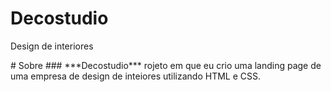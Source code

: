 <h1 align: "center">Decostudio</h1>
<p>Design de interiores</p>
# Sobre
### ***Decostudio*** rojeto em que eu crio uma landing page de uma empresa de design de inteiores utilizando HTML e CSS.